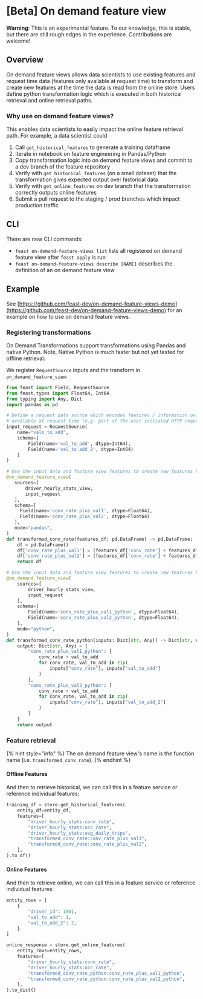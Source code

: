 # \[Beta] On demand feature view

**Warning**: This is an experimental feature. To our knowledge, this is stable, but there are still rough edges in the experience. Contributions are welcome!

## Overview

On demand feature views allows data scientists to use existing features and request time data (features only available 
at request time) to transform and create new features at the time the data is read from the online store. Users define 
python transformation logic which is executed in both historical retrieval and online retrieval paths.

### Why use on demand feature views?

This enables data scientists to easily impact the online feature retrieval path. For example, a data scientist could

1. Call `get_historical_features` to generate a training dataframe
2. Iterate in notebook on feature engineering in Pandas/Python
3. Copy transformation logic into on demand feature views and commit to a dev branch of the feature repository
4. Verify with `get_historical_features` (on a small dataset) that the transformation gives expected output over historical data
5. Verify with `get_online_features` on dev branch that the transformation correctly outputs online features
6. Submit a pull request to the staging / prod branches which impact production traffic

## CLI

There are new CLI commands:

* `feast on-demand-feature-views list` lists all registered on demand feature view after `feast apply` is run
* `feast on-demand-feature-views describe [NAME]` describes the definition of an on demand feature view

## Example

See [https://github.com/feast-dev/on-demand-feature-views-demo](https://github.com/feast-dev/on-demand-feature-views-demo) for an example on how to use on demand feature views.

### **Registering transformations**

On Demand Transformations support transformations using Pandas and native Python. Note, Native Python is much faster but not yet tested for offline retrieval.

We register `RequestSource` inputs and the transform in `on_demand_feature_view`:

```python
from feast import Field, RequestSource
from feast.types import Float64, Int64
from typing import Any, Dict
import pandas as pd

# Define a request data source which encodes features / information only
# available at request time (e.g. part of the user initiated HTTP request)
input_request = RequestSource(
    name="vals_to_add",
    schema=[
        Field(name='val_to_add', dtype=Int64),
        Field(name='val_to_add_2', dtype=Int64)
    ]
)

# Use the input data and feature view features to create new features Pandas mode
@on_demand_feature_view(
   sources=[
       driver_hourly_stats_view,
       input_request
   ],
   schema=[
     Field(name='conv_rate_plus_val1', dtype=Float64),
     Field(name='conv_rate_plus_val2', dtype=Float64)
   ],
   mode="pandas",
)
def transformed_conv_rate(features_df: pd.DataFrame) -> pd.DataFrame:
    df = pd.DataFrame()
    df['conv_rate_plus_val1'] = (features_df['conv_rate'] + features_df['val_to_add'])
    df['conv_rate_plus_val2'] = (features_df['conv_rate'] + features_df['val_to_add_2'])
    return df

# Use the input data and feature view features to create new features Python mode
@on_demand_feature_view(
    sources=[
        driver_hourly_stats_view,
        input_request
    ],
    schema=[
        Field(name='conv_rate_plus_val1_python', dtype=Float64),
        Field(name='conv_rate_plus_val2_python', dtype=Float64),
    ],
    mode="python",
)
def transformed_conv_rate_python(inputs: Dict[str, Any]) -> Dict[str, Any]:
    output: Dict[str, Any] = {
        "conv_rate_plus_val1_python": [
            conv_rate + val_to_add
            for conv_rate, val_to_add in zip(
                inputs["conv_rate"], inputs["val_to_add"]
            )
        ],
        "conv_rate_plus_val2_python": [
            conv_rate + val_to_add
            for conv_rate, val_to_add in zip(
                inputs["conv_rate"], inputs["val_to_add_2"]
            )
        ]
    }
    return output
```

### **Feature retrieval**

{% hint style="info" %}
The on demand feature view's name is the function name (i.e. `transformed_conv_rate`).
{% endhint %}


#### Offline Features
And then to retrieve historical, we can call this in a feature service or reference individual features:

```python
training_df = store.get_historical_features(
    entity_df=entity_df,
    features=[
        "driver_hourly_stats:conv_rate",
        "driver_hourly_stats:acc_rate",
        "driver_hourly_stats:avg_daily_trips",
        "transformed_conv_rate:conv_rate_plus_val1",
        "transformed_conv_rate:conv_rate_plus_val2",
    ],
).to_df()

```

#### Online Features

And then to retrieve online, we can call this in a feature service or reference individual features:

```python
entity_rows = [
    {
        "driver_id": 1001,
        "val_to_add": 1,
        "val_to_add_2": 2,
    }
]

online_response = store.get_online_features(
    entity_rows=entity_rows,
    features=[
        "driver_hourly_stats:conv_rate",
        "driver_hourly_stats:acc_rate",
        "transformed_conv_rate_python:conv_rate_plus_val1_python",
        "transformed_conv_rate_python:conv_rate_plus_val2_python",
    ],
).to_dict()
```
